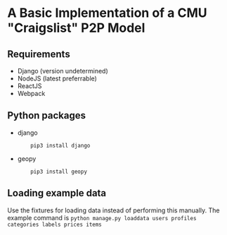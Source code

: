 # A Basic Implementation of a CMU "Craigslist" P2P Model

## Requirements
- Django (version undetermined)
- NodeJS (latest preferrable)
- ReactJS
- Webpack

## Python packages
- django
  ```console
      pip3 install django
    ```
- geopy 
  ```console
      pip3 install geopy
    ```

## Loading example data
Use the fixtures for loading data instead of performing this manually. The example command is
  ```python manage.py loaddata users profiles categories labels prices items```
